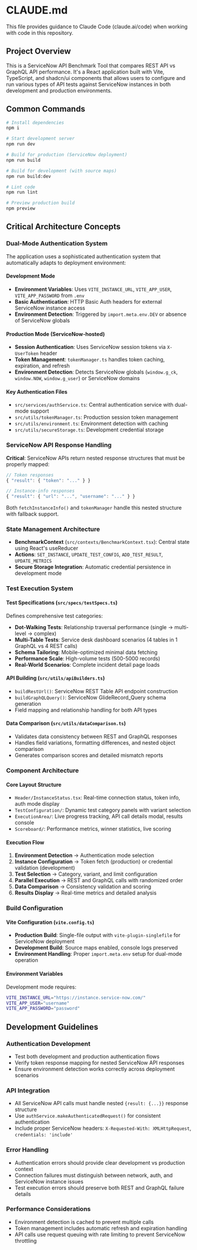 # CLAUDE.md

This file provides guidance to Claude Code (claude.ai/code) when working with code in this repository.

## Project Overview

This is a ServiceNow API Benchmark Tool that compares REST API vs GraphQL API performance. It's a React application built with Vite, TypeScript, and shadcn/ui components that allows users to configure and run various types of API tests against ServiceNow instances in both development and production environments.

## Common Commands

```bash
# Install dependencies
npm i

# Start development server
npm run dev

# Build for production (ServiceNow deployment)
npm run build

# Build for development (with source maps)
npm run build:dev

# Lint code
npm run lint

# Preview production build
npm preview
```

## Critical Architecture Concepts

### Dual-Mode Authentication System

The application uses a sophisticated authentication system that automatically adapts to deployment environment:

#### Development Mode
- **Environment Variables**: Uses `VITE_INSTANCE_URL`, `VITE_APP_USER`, `VITE_APP_PASSWORD` from `.env`
- **Basic Authentication**: HTTP Basic Auth headers for external ServiceNow instance access
- **Environment Detection**: Triggered by `import.meta.env.DEV` or absence of ServiceNow globals

#### Production Mode (ServiceNow-hosted)
- **Session Authentication**: Uses ServiceNow session tokens via `X-UserToken` header
- **Token Management**: `tokenManager.ts` handles token caching, expiration, and refresh
- **Environment Detection**: Detects ServiceNow globals (`window.g_ck`, `window.NOW`, `window.g_user`) or ServiceNow domains

#### Key Authentication Files
- `src/services/authService.ts`: Central authentication service with dual-mode support
- `src/utils/tokenManager.ts`: Production session token management
- `src/utils/environment.ts`: Environment detection with caching
- `src/utils/secureStorage.ts`: Development credential storage

### ServiceNow API Response Handling

**Critical**: ServiceNow APIs return nested response structures that must be properly mapped:

```typescript
// Token responses
{ "result": { "token": "..." } }

// Instance-info responses  
{ "result": { "url": "...", "username": "..." } }
```

Both `fetchInstanceInfo()` and `tokenManager` handle this nested structure with fallback support.

### State Management Architecture

- **BenchmarkContext** (`src/contexts/BenchmarkContext.tsx`): Central state using React's useReducer
- **Actions**: `SET_INSTANCE`, `UPDATE_TEST_CONFIG`, `ADD_TEST_RESULT`, `UPDATE_METRICS`
- **Secure Storage Integration**: Automatic credential persistence in development mode

### Test Execution System

#### Test Specifications (`src/specs/testSpecs.ts`)
Defines comprehensive test categories:
- **Dot-Walking Tests**: Relationship traversal performance (single → multi-level → complex)
- **Multi-Table Tests**: Service desk dashboard scenarios (4 tables in 1 GraphQL vs 4 REST calls)
- **Schema Tailoring**: Mobile-optimized minimal data fetching
- **Performance Scale**: High-volume tests (500-5000 records)
- **Real-World Scenarios**: Complete incident detail page loads

#### API Building (`src/utils/apiBuilders.ts`)
- `buildRestUrl()`: ServiceNow REST Table API endpoint construction
- `buildGraphQLQuery()`: ServiceNow GlideRecord_Query schema generation
- Field mapping and relationship handling for both API types

#### Data Comparison (`src/utils/dataComparison.ts`)
- Validates data consistency between REST and GraphQL responses
- Handles field variations, formatting differences, and nested object comparison
- Generates comparison scores and detailed mismatch reports

### Component Architecture

#### Core Layout Structure
- `Header/InstanceStatus.tsx`: Real-time connection status, token info, auth mode display
- `TestConfiguration/`: Dynamic test category panels with variant selection
- `ExecutionArea/`: Live progress tracking, API call details modal, results console
- `Scoreboard/`: Performance metrics, winner statistics, live scoring

#### Execution Flow
1. **Environment Detection** → Authentication mode selection
2. **Instance Configuration** → Token fetch (production) or credential validation (development)
3. **Test Selection** → Category, variant, and limit configuration
4. **Parallel Execution** → REST and GraphQL calls with randomized order
5. **Data Comparison** → Consistency validation and scoring
6. **Results Display** → Real-time metrics and detailed analysis

### Build Configuration

#### Vite Configuration (`vite.config.ts`)
- **Production Build**: Single-file output with `vite-plugin-singlefile` for ServiceNow deployment
- **Development Build**: Source maps enabled, console logs preserved
- **Environment Handling**: Proper `import.meta.env` setup for dual-mode operation

#### Environment Variables
Development mode requires:
```bash
VITE_INSTANCE_URL="https://instance.service-now.com/"
VITE_APP_USER="username"
VITE_APP_PASSWORD="password"
```

## Development Guidelines

### Authentication Development
- Test both development and production authentication flows
- Verify token response mapping for nested ServiceNow API responses
- Ensure environment detection works correctly across deployment scenarios

### API Integration
- All ServiceNow API calls must handle nested `{result: {...}}` response structure
- Use `authService.makeAuthenticatedRequest()` for consistent authentication
- Include proper ServiceNow headers: `X-Requested-With: XMLHttpRequest`, `credentials: 'include'`

### Error Handling
- Authentication errors should provide clear development vs production context
- Connection failures must distinguish between network, auth, and ServiceNow instance issues
- Test execution errors should preserve both REST and GraphQL failure details

### Performance Considerations
- Environment detection is cached to prevent multiple calls
- Token management includes automatic refresh and expiration handling
- API calls use request queuing with rate limiting to prevent ServiceNow throttling
